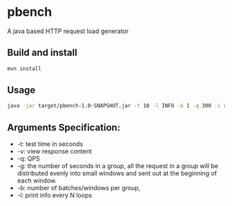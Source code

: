 # pbench
A java based HTTP request load generator

## Build and install
```bash 
mvn install
```
## Usage
```bash
java -jar target/pbench-1.0-SNAPSHOT.jar -t 10 -l INFO -b 1 -q 300 -i request_sample_5.csv "http://example.com"
```

## Arguments Specification:
* -t: test time in seconds
* -v: view response content
* -q: QPS
* -g: the number of seconds in a group, all the request in a group will be distributed evenly into small windows and sent
out at the beginning of each window.
* -b: number of batches/windows per group,
* -l: print info every N loops